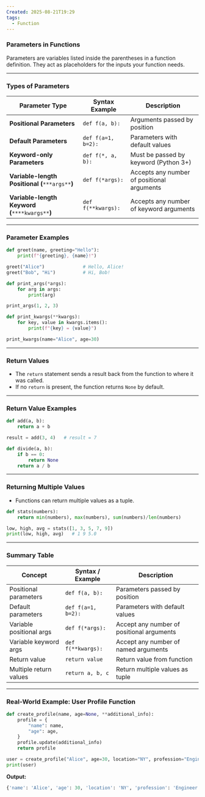 ```yaml
---
Created: 2025-08-21T19:29
tags:
  - Function
---
```

### Parameters in Functions

Parameters are variables listed inside the parentheses in a function definition. They act as placeholders for the inputs your function needs.

---

### Types of Parameters

|Parameter Type|Syntax Example|Description|
|---|---|---|
|**Positional Parameters**|`def f(a, b):`|Arguments passed by position|
|**Default Parameters**|`def f(a=1, b=2):`|Parameters with default values|
|**Keyword-only Parameters**|`def f(*, a, b):`|Must be passed by keyword (Python 3+)|
|**Variable-length Positional (**`***args**`**)**|`def f(*args):`|Accepts any number of positional arguments|
|**Variable-length Keyword (**`****kwargs**`**)**|`def f(**kwargs):`|Accepts any number of keyword arguments|

---

### Parameter Examples

```Python
def greet(name, greeting="Hello"):
    print(f"{greeting}, {name}!")

greet("Alice")              # Hello, Alice!
greet("Bob", "Hi")          # Hi, Bob!
```

```Python
def print_args(*args):
    for arg in args:
        print(arg)

print_args(1, 2, 3)
```

```Python
def print_kwargs(**kwargs):
    for key, value in kwargs.items():
        print(f"{key} = {value}")

print_kwargs(name="Alice", age=30)
```

---

### Return Values

- The `return` statement sends a result back from the function to where it was called.
- If no `return` is present, the function returns `None` by default.

---

### Return Value Examples

```Python
def add(a, b):
    return a + b

result = add(3, 4)   # result = 7
```

```Python
def divide(a, b):
    if b == 0:
        return None
    return a / b
```

---

### Returning Multiple Values

- Functions can return multiple values as a tuple.

```Python
def stats(numbers):
    return min(numbers), max(numbers), sum(numbers)/len(numbers)

low, high, avg = stats([1, 3, 5, 7, 9])
print(low, high, avg)   # 1 9 5.0
```

---

### Summary Table

|Concept|Syntax / Example|Description|
|---|---|---|
|Positional parameters|`def f(a, b):`|Parameters passed by position|
|Default parameters|`def f(a=1, b=2):`|Parameters with default values|
|Variable positional args|`def f(*args):`|Accept any number of positional arguments|
|Variable keyword args|`def f(**kwargs):`|Accept any number of named arguments|
|Return value|`return value`|Return value from function|
|Multiple return values|`return a, b, c`|Return multiple values as tuple|

---

### Real-World Example: User Profile Function

```Python
def create_profile(name, age=None, **additional_info):
    profile = {
        "name": name,
        "age": age,
    }
    profile.update(additional_info)
    return profile

user = create_profile("Alice", age=30, location="NY", profession="Engineer")
print(user)
```

**Output:**

```Python
{'name': 'Alice', 'age': 30, 'location': 'NY', 'profession': 'Engineer'}
```